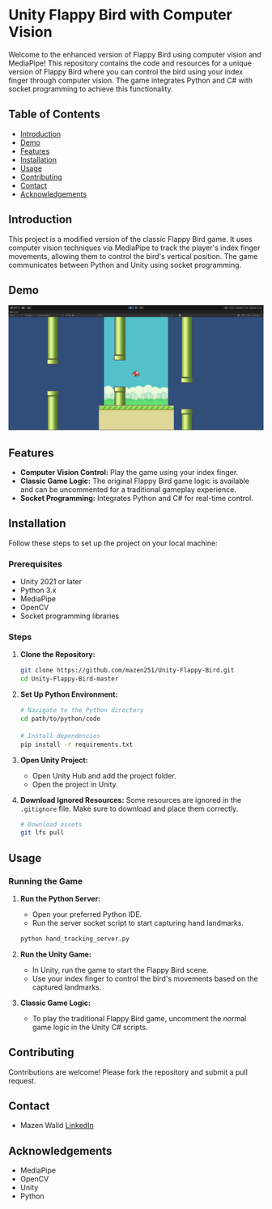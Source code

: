 
# Unity Flappy Bird with Computer Vision

Welcome to the enhanced version of Flappy Bird using computer vision and MediaPipe! This repository contains the code and resources for a unique version of Flappy Bird where you can control the bird using your index finger through computer vision. The game integrates Python and C# with socket programming to achieve this functionality.

## Table of Contents
- [Introduction](#introduction)
- [Demo](#demo)
- [Features](#features)
- [Installation](#installation)
- [Usage](#usage)
- [Contributing](#contributing)
- [Contact](#contact)
- [Acknowledgements](#acknowledgements)

## Introduction

This project is a modified version of the classic Flappy Bird game. It uses computer vision techniques via MediaPipe to track the player's index finger movements, allowing them to control the bird's vertical position. The game communicates between Python and Unity using socket programming.

## Demo

![Scrn](scrns/img.png)


## Features

- **Computer Vision Control:** Play the game using your index finger.
- **Classic Game Logic:** The original Flappy Bird game logic is available and can be uncommented for a traditional gameplay experience.
- **Socket Programming:** Integrates Python and C# for real-time control.

## Installation

Follow these steps to set up the project on your local machine:

### Prerequisites

- Unity 2021 or later
- Python 3.x
- MediaPipe
- OpenCV
- Socket programming libraries

### Steps

1. **Clone the Repository:**
    ```sh
    git clone https://github.com/mazen251/Unity-Flappy-Bird.git
    cd Unity-Flappy-Bird-master
    ```

2. **Set Up Python Environment:**
    ```sh
    # Navigate to the Python directory
    cd path/to/python/code

    # Install dependencies
    pip install -r requirements.txt
    ```

3. **Open Unity Project:**
    - Open Unity Hub and add the project folder.
    - Open the project in Unity.

4. **Download Ignored Resources:**
    Some resources are ignored in the `.gitignore` file. Make sure to download and place them correctly.
    ```sh
    # Download assets
    git lfs pull
    ```

## Usage

### Running the Game

1. **Run the Python Server:**
    - Open your preferred Python IDE.
    - Run the server socket script to start capturing hand landmarks.
    ```sh
    python hand_tracking_server.py
    ```

2. **Run the Unity Game:**
    - In Unity, run the game to start the Flappy Bird scene.
    - Use your index finger to control the bird's movements based on the captured landmarks.

3. **Classic Game Logic:**
    - To play the traditional Flappy Bird game, uncomment the normal game logic in the Unity C# scripts.

## Contributing

Contributions are welcome! Please fork the repository and submit a pull request.

## Contact

- Mazen Walid [LinkedIn](https://www.linkedin.com/in/mazen-walid-225582208/)

## Acknowledgements

- MediaPipe
- OpenCV
- Unity
- Python
